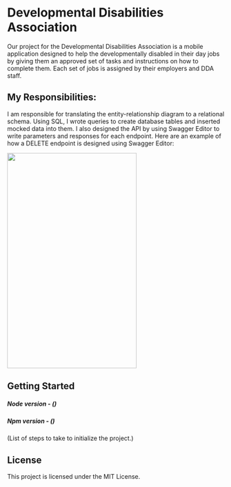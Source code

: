 # Developmental Disabilities Association

Our project for the Developmental Disabilities Association is a mobile application designed to help the developmentally disabled in their day jobs by giving them an approved set of tasks and instructions on how to complete them. Each set of jobs is assigned by their employers and DDA staff.

## My Responsibilities:

I am responsible for translating the entity-relationship diagram to a relational schema. Using SQL, I wrote queries to create database tables and inserted mocked data into them. I also designed the API by using Swagger Editor to write parameters and responses for each endpoint. Here are an example of how a DELETE endpoint is designed using Swagger Editor:

<img src="deleteEndpoint" width="300" height="500">



## Getting Started
##### Node version - ()
##### Npm version - ()
(List of steps to take to initialize the project.)

## License
This project is licensed under the MIT License.
